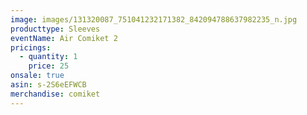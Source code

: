 ```yaml
---
image: images/131320087_751041232171382_842094788637982235_n.jpg
producttype: Sleeves
eventName: Air Comiket 2
pricings:
  - quantity: 1
    price: 25
onsale: true
asin: s-2S6eEFWCB
merchandise: comiket
---
```

